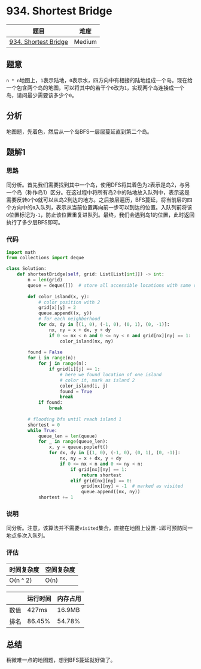 # 934. Shortest Bridge

| 题目 | 难度 |
| ---- | ---- |
| [934. Shortest Bridge](https://leetcode.com/problems/shortest-bridge/) | Medium |

## 题意

`n * n`地图上，`1`表示陆地，`0`表示水，四方向中有相接的陆地组成一个岛。现在给一个包含两个岛的地图，可以将其中的若干个`0`改为`1`，实现两个岛连接成一个岛，请问最少需要该多少个`0`。

## 分析

地图题，先着色，然后从一个岛BFS一层层蔓延直到第二个岛。

## 题解1

### 思路

同分析。首先我们需要找到其中一个岛，使用DFS将其着色为`2`表示是岛2，与另一个岛（称作岛1）区分。在这过程中将所有岛2中的陆地放入队列中，表示这是需要反转`0`个`0`就可以从岛2到达的地方。之后按层遍历，BFS蔓延，将当前层的四个方向中的`0`入队列，表示从当前位置再向前一步可以到达的位置。入队列前将该`0`位置标记为`-1`，防止该位置重复进队列。最终，我们会遇到岛1的位置，此时返回执行了多少层BFS即可。

### 代码

```python
import math
from collections import deque

class Solution:
    def shortestBridge(self, grid: List[List[int]]) -> int:
        n = len(grid)
        queue = deque([])  # store all accessible locations with same distance from island 2
        
        def color_island(x, y):
            # color position with 2
            grid[x][y] = 2
            queue.append((x, y))
            # for each neighborhood
            for dx, dy in [(1, 0), (-1, 0), (0, 1), (0, -1)]:
                nx, ny = x + dx, y + dy
                if 0 <= nx < n and 0 <= ny < n and grid[nx][ny] == 1:  # not colored location
                    color_island(nx, ny)
        
        found = False
        for i in range(n):
            for j in range(n):
                if grid[i][j] == 1:
                    # here we found location of one island
                    # color it, mark as island 2
                    color_island(i, j)
                    found = True
                    break
            if found:
                break
        
        # flooding bfs until reach island 1
        shortest = 0
        while True:
            queue_len = len(queue)
            for _ in range(queue_len):
                x, y = queue.popleft()
                for dx, dy in [(1, 0), (-1, 0), (0, 1), (0, -1)]:
                    nx, ny = x + dx, y + dy
                    if 0 <= nx < n and 0 <= ny < n:
                        if grid[nx][ny] == 1:
                            return shortest
                        elif grid[nx][ny] == 0:
                            grid[nx][ny] = -1  # marked as visited
                            queue.append((nx, ny))
            shortest += 1
```

### 说明

同分析。注意，该算法并不需要`visited`集合，直接在地图上设置`-1`即可预防同一地点多次入队列。

### 评估

| 时间复杂度 | 空间复杂度 |
| ---- | ---- |
| O(n ^ 2) | O(n) |

| | 运行时间 | 内存占用 |
| ---- | ---- | ---- |
| 数值 | 427ms | 16.9MB |
| 排名 | 86.45% | 54.78% |

## 总结

稍微难一点的地图题，想到BFS蔓延就好做了。

